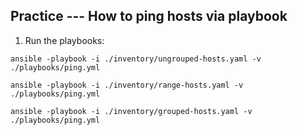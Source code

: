 ## Practice --- How to ping hosts via playbook

1. Run the playbooks:
```
ansible -playbook -i ./inventory/ungrouped-hosts.yaml -v ./playbooks/ping.yml
```
```
ansible -playbook -i ./inventory/range-hosts.yaml -v ./playbooks/ping.yml
```
```
ansible -playbook -i ./inventory/grouped-hosts.yaml -v ./playbooks/ping.yml
```
